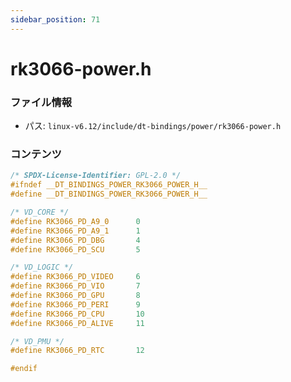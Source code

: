 ```yaml
---
sidebar_position: 71
---
```

# rk3066-power.h

### ファイル情報

- パス: `linux-v6.12/include/dt-bindings/power/rk3066-power.h`

### コンテンツ

```h
/* SPDX-License-Identifier: GPL-2.0 */
#ifndef __DT_BINDINGS_POWER_RK3066_POWER_H__
#define __DT_BINDINGS_POWER_RK3066_POWER_H__

/* VD_CORE */
#define RK3066_PD_A9_0		0
#define RK3066_PD_A9_1		1
#define RK3066_PD_DBG		4
#define RK3066_PD_SCU		5

/* VD_LOGIC */
#define RK3066_PD_VIDEO		6
#define RK3066_PD_VIO		7
#define RK3066_PD_GPU		8
#define RK3066_PD_PERI		9
#define RK3066_PD_CPU		10
#define RK3066_PD_ALIVE		11

/* VD_PMU */
#define RK3066_PD_RTC		12

#endif

```
